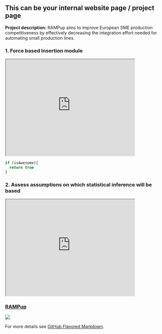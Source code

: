 ## This can be your internal website page / project page

**Project description:**
RAMPup aims to improve European SME production competitiveness by effectively decreasing the integration effort needed for automating small production lines.


### 1. Force based Insertion module

<iframe width="420" height="315"
src="https://www.youtube.com/embed/tgbNymZ7vqY">
</iframe>


```javascript
if (isAwesome){
  return true
}
```

### 2. Assess assumptions on which statistical inference will be based
<iframe width="420" height="315"
src="https://www.youtube.com/watch?v=J0q21_40RTQ">
</iframe>

### [RAMPup](https://rampupproject.eu/)
<img src="images/dummy_thumbnail.jpg?raw=true"/>

<!-- ### 4. Provide a basis for further data collection through surveys or experiments

Sed ut perspiciatis unde omnis iste natus error sit voluptatem accusantium doloremque laudantium, totam rem aperiam, eaque ipsa quae ab illo inventore veritatis et quasi architecto beatae vitae dicta sunt explicabo.  -->

For more details see [GitHub Flavored Markdown](https://guides.github.com/features/mastering-markdown/).
